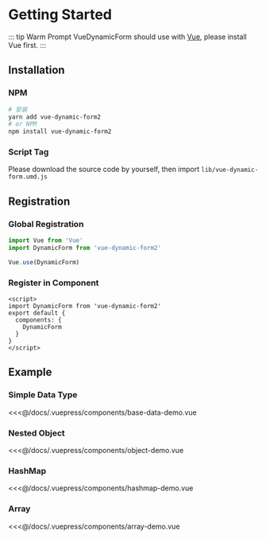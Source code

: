 # Getting Started

::: tip Warm Prompt
VueDynamicForm should use with [Vue](https://vuejs.org/), please install Vue first.
:::

## Installation

### NPM

``` bash
# 安装
yarn add vue-dynamic-form2
# or NPM
npm install vue-dynamic-form2
```

### Script Tag

Please download the source code by yourself, then import `lib/vue-dynamic-form.umd.js`

## Registration

### Global Registration

``` js
import Vue from 'Vue'
import DynamicForm from 'vue-dynamic-form2'

Vue.use(DynamicForm)
```

### Register in Component

``` vue
<script>
import DynamicForm from 'vue-dynamic-form2'
export default {
  components: {
    DynamicForm
  }
}
</script>
```

## Example

### Simple Data Type

<code-demo name="base-data-demo"></code-demo>

<<<@/docs/.vuepress/components/base-data-demo.vue

### Nested Object

<code-demo name="object-demo"></code-demo>

<<<@/docs/.vuepress/components/object-demo.vue

### HashMap

<code-demo name="hashmap-demo"></code-demo>

<<<@/docs/.vuepress/components/hashmap-demo.vue

### Array

<code-demo name="array-demo"></code-demo>

<<<@/docs/.vuepress/components/array-demo.vue


